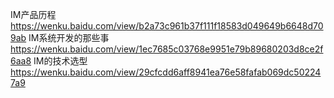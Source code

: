 
IM产品历程
https://wenku.baidu.com/view/b2a73c961b37f111f18583d049649b6648d709ab
IM系统开发的那些事
https://wenku.baidu.com/view/1ec7685c03768e9951e79b89680203d8ce2f6aa8
IM的技术选型
https://wenku.baidu.com/view/29cfcdd6aff8941ea76e58fafab069dc502247a9
